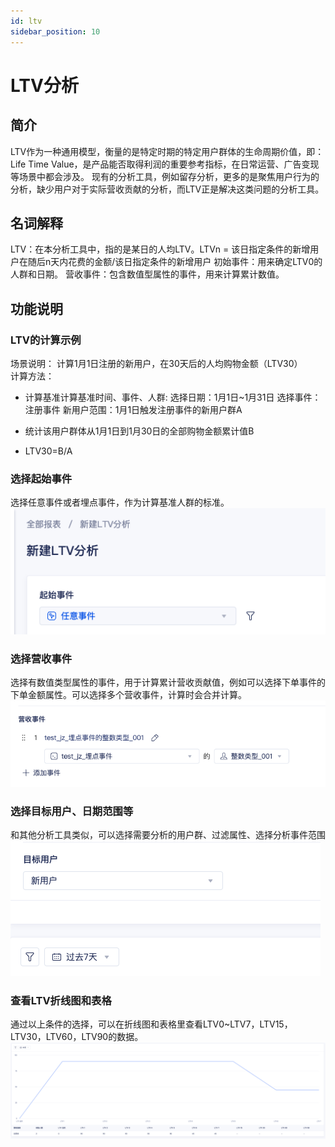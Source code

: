```yaml
---
id: ltv
sidebar_position: 10
---
```


# LTV分析

## 简介[](#jian-jie)
LTV作为一种通用模型，衡量的是特定时期的特定用户群体的生命周期价值，即：Life Time Value，是产品能否取得利润的重要参考指标，在日常运营、广告变现等场景中都会涉及。
现有的分析工具，例如留存分析，更多的是聚焦用户行为的分析，缺少用户对于实际营收贡献的分析，而LTV正是解决这类问题的分析工具。
## 名词解释[](#ming-ci-jie-shi)
LTV：在本分析工具中，指的是某日的人均LTV。LTVn = 该日指定条件的新增用户在随后n天内花费的金额/该日指定条件的新增用户
初始事件：用来确定LTV0的人群和日期。
营收事件：包含数值型属性的事件，用来计算累计数值。

## 功能说明[](#gong-neng-shuo-ming)

### LTV的计算示例
场景说明：
计算1月1日注册的新用户，在30天后的人均购物金额（LTV30）
<br/>计算方法：
* 计算基准计算基准时间、事件、人群:
选择日期：1月1日~1月31日
选择事件：注册事件
新用户范围：1月1日触发注册事件的新用户群A

* 统计该用户群体从1月1日到1月30日的全部购物金额累计值B
* LTV30=B/A
### 选择起始事件
选择任意事件或者埋点事件，作为计算基准人群的标准。
<br/>
![图 7](/img/464e376551cf8bfba9ce2a8d46bc9ad1e77d3f1ddd822780969c88ca643b06fd.png)  

### 选择营收事件
选择有数值类型属性的事件，用于计算累计营收贡献值，例如可以选择下单事件的下单金额属性。可以选择多个营收事件，计算时会合并计算。<br/>
![图 8](/img/4a9c46948c1885eed4b8532c58acb4fc8c946d6eef2a1cb0a200242de5178c4e.png)  

### 选择目标用户、日期范围等
和其他分析工具类似，可以选择需要分析的用户群、过滤属性、选择分析事件范围
![图 9](/img/0fa0e1a3fb0e7385393c00499f93426f95c98210b5d6e670ba31730dc37191bc.png)  

### 查看LTV折线图和表格
通过以上条件的选择，可以在折线图和表格里查看LTV0~LTV7，LTV15，LTV30，LTV60，LTV90的数据。
![图 1](/img/51c6143c656c7008ae29ab286541ef5a385e476cb8346d33a0b58bf2567d43d7.png)  
